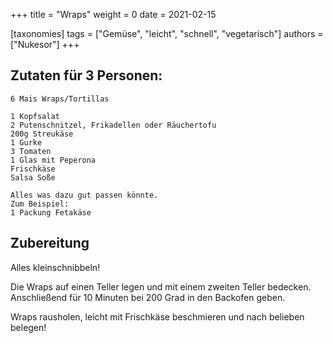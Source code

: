 +++
title = "Wraps"
weight = 0
date = 2021-02-15

[taxonomies]
tags = ["Gemüse", "leicht", "schnell", "vegetarisch"]
authors = ["Nukesor"]
+++

## Zutaten für 3 Personen:

```
6 Mais Wraps/Tortillas

1 Kopfsalat
2 Putenschnitzel, Frikadellen oder Räuchertofu
200g Streukäse
1 Gurke
3 Tomaten
1 Glas mit Peperona
Frischkäse
Salsa Soße

Alles was dazu gut passen könnte.
Zum Beispiel:
1 Packung Fetakäse
```

## Zubereitung

Alles kleinschnibbeln!

Die Wraps auf einen Teller legen und mit einem zweiten Teller bedecken.
Anschließend für 10 Minuten bei 200 Grad in den Backofen geben.

Wraps rausholen, leicht mit Frischkäse beschmieren und nach belieben belegen!
